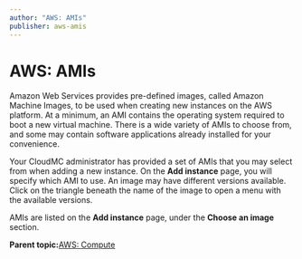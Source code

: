 ```yaml
---
author: "AWS: AMIs"
publisher: aws-amis
---
```


# AWS: AMIs

Amazon Web Services provides pre-defined images, called Amazon Machine Images, to be used when creating new instances on the AWS platform. At a minimum, an AMI contains the operating system required to boot a new virtual machine. There is a wide variety of AMIs to choose from, and some may contain software applications already installed for your convenience.

Your CloudMC administrator has provided a set of AMIs that you may select from when adding a new instance. On the **Add instance** page, you will specify which AMI to use. An image may have different versions available. Click on the triangle beneath the name of the image to open a menu with the available versions.

AMIs are listed on the **Add instance** page, under the **Choose an image** section.

**Parent topic:**[AWS: Compute](aws-compute.md)

